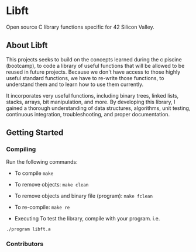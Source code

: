 # Libft
Open source C library functions specific for 42 Silicon Valley.

## About Libft
This projects seeks to build on the concepts learned during the c piscine (bootcamp), to code a library of useful functions that will be allowed to be reused in future projects. Because we don't have access to those highly useful standard functions, we have to re-write those functions, to understand them and to learn how to use them currently. 

It incorporates very useful functions, including binary trees, linked lists, stacks, arrays, bit manipulation, and more. By developing this library, I gained a thorough understanding of data structures, algorithms, unit testing, continuous integration, troubleshooting, and proper documentation.

## Getting Started
### Compiling
Run the following commands:

- To compile
`make`

- To remove objects:
`make clean`

- To remove objects and binary file (program):
`make fclean`

- To re-compile:
`make re`

- Executing
To test the library, compile with your program. i.e.

`./program libft.a`

### Contributors
